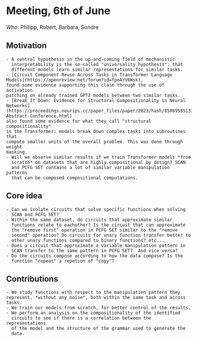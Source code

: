 # Meeting, 6th of June

*Who*: Philipp, Robert, Barbara, Sondre

## Motivation
    - A central hypothesis in the up-and-coming field of mechanistic
      interpretability is the so-called "universality hypothesis": that
      different models learn similar representations for similar tasks.
    - [Circuit Component Reuse Across Tasks in Transformer Language Models](https://openreview.net/forum?id=fpoAYV6Wsk),
    found some evidence supporting this claim through the use of activation
    patching on already trained GPT2 models between two similar tasks.
    - [Break It Down: Evidence for Structural Compositionality in Neural Networks](https://proceedings.neurips.cc/paper_files/paper/2023/hash/85069585133c4c168c865e65d72e9775-Abstract-Conference.html) 
    also found some evidence for what they call "structural compositionality"
    in the Transformer: models break down complex tasks into subroutines that
    compute smaller units of the overall problem. This was done through weight
    masking.
    - Will we observe similar results if we train Transformer models *from
      scratch* on datasets that are highly compositional by design? SCAN
      and PCFG SET contains a lot of similar variable manipulation patterns
      that can be composed compositional computations.

## Core idea
    - Can we isolate circuits that solve specific functions when solving
      SCAN and PCFG SET?
    - Within the same dataset, do circuits that approximate similar
      functions relate to eachother? Is the circuit that can approximate
      the "remove first" operation in PCFG SET similar to the "remove
      second" operation? Do circuits for unary function transfer better to
      other unary functions compared to binary functions? etc...
    - Does a circuit that approximate a variable manipulation pattern in
      SCAN transfer to the same pattern in PCFG SET?  And vice versa?
    - Do the circuits compose according to how the data compose? Is the
      function "repeat" a repetion of "copy"?

## Contributions
    - We study functions with respect to the manipulation pattern they
    represent, *without any noise*, both within the same task and across
    tasks.
    - We train our models from scratch, for better control of the results.
    - We perform an analysis on the compositionality of the identified
      circuits to see if there is a correlation between the representations
      of the model and the structure of the grammar used to generate the
      data.
